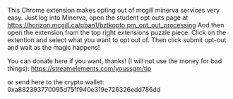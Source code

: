 This Chrome extension makes opting out of mcgill minerva services very easy. 
Just log into Minerva, open the student opt outs page at https://horizon.mcgill.ca/pban1/bztkopto.pm_opt_out_processing 
And then open the extension from the top right extensions puzzle piece. Click on the extention and select what you want to opt out of.
Then click submit opt-out and wait as the magic happens!


You can donate here if you want, thanks! (I will not use the money for bad things):
https://streamelements.com/youssgm/tip

or send here to the crypto wallet:
0xa882393770095d751f940e319e726326edd786dd
